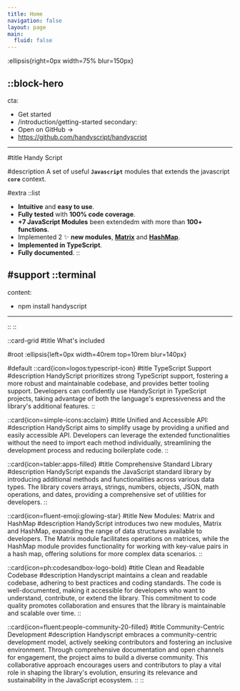 ```yaml
---
title: Home
navigation: false
layout: page
main:
  fluid: false
---
```


:ellipsis{right=0px width=75% blur=150px}

::block-hero
---
cta:
  - Get started
  - /introduction/getting-started
secondary:
  - Open on GitHub →
  - https://github.com/handyscript/handyscript
---

#title
Handy Script

#description
A set of useful **`Javascript`** modules that extends the javascript **`core`** context.

#extra
  ::list
  - **Intuitive** and **easy to use**.
  - **Fully tested** with **100% code coverage**.
  - **+7 JavaScript Modules** been extendedm with more than **100+ functions**.
  - Implemented 2 ✨ **new modules**, **[**Matrix**](https://handy-script.netlify.app/modules/handy-types)** and **[**HashMap**](https://handy-script.netlify.app/modules/handy-strings)**.
  - **Implemented in TypeScript**.
  - **Fully documented**.
  ::

#support
  ::terminal
  ---
  content:
  - npm install handyscript
  ---
  ::
::

::card-grid
#title
What's included

#root
:ellipsis{left=0px width=40rem top=10rem blur=140px}

#default
  ::card{icon=logos:typescript-icon}
  #title
  TypeScript Support
  #description
  HandyScript prioritizes strong TypeScript support, fostering a more robust and maintainable codebase, and provides better tooling support. Developers can confidently use HandyScript in TypeScript projects, taking advantage of both the language's expressiveness and the library's additional features.
  ::

  ::card{icon=simple-icons:acclaim}
  #title
  Unified and Accessible API:
  #description
  HandyScript aims to simplify usage by providing a unified and easily accessible API. Developers can leverage the extended functionalities without the need to import each method individually, streamlining the development process and reducing boilerplate code.
  ::

  ::card{icon=tabler:apps-filled}
  #title
  Comprehensive Standard Library
  #description
  HandyScript expands the JavaScript standard library by introducing additional methods and functionalities across various data types. The library covers arrays, strings, numbers, objects, JSON, math operations, and dates, providing a comprehensive set of utilities for developers.
  ::

  ::card{icon=fluent-emoji:glowing-star}
  #title
  New Modules: Matrix and HashMap
  #description
  HandyScript introduces two new modules, Matrix and HashMap, expanding the range of data structures available to developers. The Matrix module facilitates operations 	on matrices, while the HashMap module provides functionality for working with key-value pairs in a hash map, offering solutions for more complex data scenarios.
  ::

  ::card{icon=ph:codesandbox-logo-bold}
  #title
  Clean and Readable Codebase
  #description
  Handyscript maintains a clean and readable codebase, adhering to best practices and coding standards. The code is well-documented, making it accessible for developers who want to understand, contribute, or extend the library. This commitment to code quality promotes collaboration and ensures that the library is maintainable and scalable over time.
  ::

  ::card{icon=fluent:people-community-20-filled}
  #title
  Community-Centric Development
  #description
  Handyscript embraces a community-centric development model, actively seeking contributors and fostering an inclusive environment. Through comprehensive documentation and open channels for engagement, the project aims to build a diverse community. This collaborative approach encourages users and contributors to play a vital role in shaping the library's evolution, ensuring its relevance and sustainability in the JavaScript ecosystem.
  ::
::
